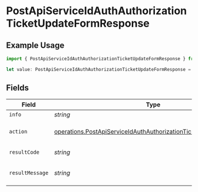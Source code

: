 # PostApiServiceIdAuthAuthorizationTicketUpdateFormResponse

## Example Usage

```typescript
import { PostApiServiceIdAuthAuthorizationTicketUpdateFormResponse } from "authlete-2/models/operations";

let value: PostApiServiceIdAuthAuthorizationTicketUpdateFormResponse = {};
```

## Fields

| Field                                                                                                                                                    | Type                                                                                                                                                     | Required                                                                                                                                                 | Description                                                                                                                                              |
| -------------------------------------------------------------------------------------------------------------------------------------------------------- | -------------------------------------------------------------------------------------------------------------------------------------------------------- | -------------------------------------------------------------------------------------------------------------------------------------------------------- | -------------------------------------------------------------------------------------------------------------------------------------------------------- |
| `info`                                                                                                                                                   | *string*                                                                                                                                                 | :heavy_minus_sign:                                                                                                                                       | Information about the ticket.                                                                                                                            |
| `action`                                                                                                                                                 | [operations.PostApiServiceIdAuthAuthorizationTicketUpdateFormAction](../../models/operations/postapiserviceidauthauthorizationticketupdateformaction.md) | :heavy_minus_sign:                                                                                                                                       | The result of the /auth/authorization/ticket/info API call.                                                                                              |
| `resultCode`                                                                                                                                             | *string*                                                                                                                                                 | :heavy_minus_sign:                                                                                                                                       | The code which represents the result of the API call.                                                                                                    |
| `resultMessage`                                                                                                                                          | *string*                                                                                                                                                 | :heavy_minus_sign:                                                                                                                                       | A short message which explains the result of the API call.                                                                                               |